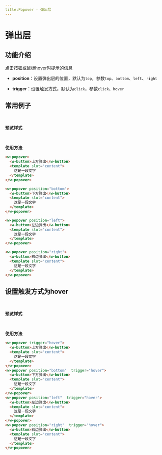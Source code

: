 ```yaml
---
title:Popover - 弹出层
---
```


# 弹出层

## 功能介绍
点击按钮或鼠标hover时提示的信息

* **position**：设置弹出层的位置，默认为`top`，参数`top`、`bottom`、`left`、`right`

* **trigger**：设置触发方式，默认为`click`，参数`click`、`hover`

## 常用例子
<br>

**预览样式**

<ClientOnly>
<popover-demos1></popover-demos1>
</ClientOnly>

<br>

**使用方法**
```html
<w-popover>
  <w-button>上方弹出</w-button>
  <template slot="content">
    这是一段文字
  </template>
</w-popover>

<w-popover position="bottom">
  <w-button>下方弹出</w-button>
  <template slot="content">
    这是一段文字
  </template>
</w-popover>

<w-popover position="left">
  <w-button>左边弹出</w-button>
  <template slot="content">
    这是一段文字
  </template>
</w-popover>

<w-popover position="right">
  <w-button>右边弹出</w-button>
  <template slot="content">
    这是一段文字
  </template>
</w-popover>
```
## 设置触发方式为hover
<br>

**预览样式**

<ClientOnly>
<popover-demos2></popover-demos2>
</ClientOnly>

<br>

**使用方法**
```html
<w-popover trigger="hover">
  <w-button>上方弹出</w-button>
  <template slot="content">
    这是一段文字
  </template>
</w-popover>
<w-popover position="bottom"  trigger="hover">
  <w-button>下方弹出</w-button>
  <template slot="content">
    这是一段文字
  </template>
</w-popover>
<w-popover position="left"  trigger="hover">
  <w-button>左边弹出</w-button>
  <template slot="content">
    这是一段文字
  </template>
</w-popover>
<w-popover position="right"  trigger="hover">
  <w-button>右边弹出</w-button>
  <template slot="content">
    这是一段文字
  </template>
</w-popover>
```
